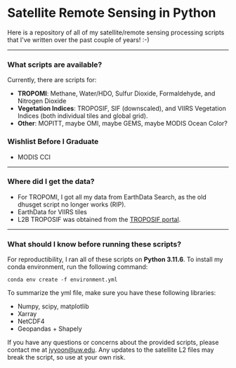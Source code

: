 # Satellite Remote Sensing in Python

Here is a repository of all of my satellite/remote sensing processing scripts that I've written over the past couple of years! :-)

---

### What scripts are available?
Currently, there are scripts for:

- **TROPOMI**: Methane, Water/HDO, Sulfur Dioxide, Formaldehyde, and Nitrogen Dioxide
- **Vegetation Indices**: TROPOSIF, SIF (downscaled), and VIIRS Vegetation Indices (both individual tiles and global grid). 
- **Other**: MOPITT, maybe OMI, maybe GEMS, maybe MODIS Ocean Color?

### Wishlist Before I Graduate

- MODIS CCI

---


### Where did I get the data?

- For TROPOMI, I got all my data from EarthData Search, as the old dhusget script no longer works (RIP).
- EarthData for VIIRS tiles
- L2B TROPOSIF was obtained from the [TROPOSIF portal](https://ftp.sron.nl/open-access-data-2/TROPOMI/tropomi/sif/v2.1/l2b/).

---

### What should I know before running these scripts?

For reproductibility, I ran all of these scripts on **Python 3.11.6**. To install my conda environment, run the following command:

`conda env create -f environment.yml`

To summarize the yml file, make sure you have these following libraries:

- Numpy, scipy, matplotlib
- Xarray
- NetCDF4
- Geopandas + Shapely

If you have any questions or concerns about the provided scripts, please contact me at jyyoon@uw.edu. Any updates to the satellite L2 files may break the script, so use at your own risk. 
